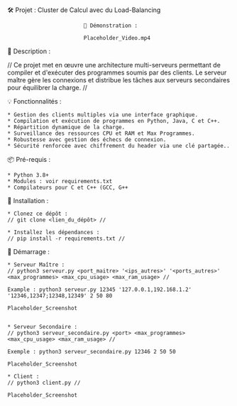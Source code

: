 🛠️ Projet : Cluster de Calcul avec du Load-Balancing

							🎥 Démonstration : 

							Placeholder_Video.mp4

📜 Description :

// Ce projet met en œuvre une architecture multi-serveurs permettant de compiler et d'exécuter des programmes soumis par des clients. Le serveur maître gère les connexions et distribue les tâches aux serveurs secondaires pour équilibrer la charge. //

💡 Fonctionnalités :

	* Gestion des clients multiples via une interface graphique.
	* Compilation et exécution de programmes en Python, Java, C et C++.
	* Répartition dynamique de la charge.
	* Surveillance des ressources CPU et RAM et Max Programmes.
	* Robustesse avec gestion des échecs de connexion.
	* Sécurité renforcée avec chiffrement du header via une clé partagée..

📦 Pré-requis :

	* Python 3.8+
	* Modules : voir requirements.txt
	* Compilateurs pour C et C++ (GCC, G++

🔧 Installation :

	* Clonez ce dépôt :
	// git clone <lien_du_dépôt> //

	* Installez les dépendances :
	// pip install -r requirements.txt //

🚀 Démarrage :

	* Serveur Maître :
	// python3 serveur.py <port_maitre> '<ips_autres>' '<ports_autres>' <max_programmes> <max_cpu_usage> <max_ram_usage> //
	
	Example : python3 serveur.py 12345 '127.0.0.1,192.168.1.2' '12346,12347;12348,12349' 2 50 80

	Placeholder_Screenshot


	* Serveur Secondaire :
	// python3 serveur_secondaire.py <port> <max_programmes> <max_cpu_usage> <max_ram_usage> //
	
	Exemple : python3 serveur_secondaire.py 12346 2 50 50

	Placeholder_Screenshot

	* Client :
	// python3 client.py //

	Placeholder_Screenshot

	
